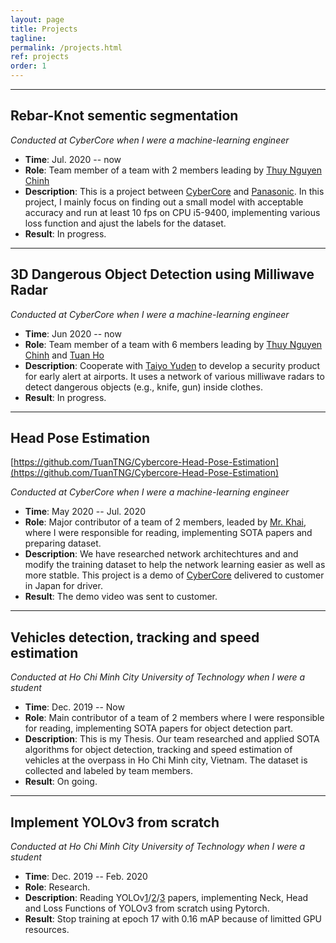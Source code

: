 ```yaml
---
layout: page
title: Projects
tagline: 
permalink: /projects.html
ref: projects
order: 1
---
```


------
## Rebar-Knot sementic segmentation
*Conducted at CyberCore when I were a machine-learning engineer*
* **Time**: Jul. 2020 -- now
* **Role**: Team member of a team with 2 members leading by [Thuy Nguyen Chinh](https://thuyngch.github.io/)
* **Description**: This is a project between [CyberCore](http://cybercore.co.jp/) and [Panasonic](https://panasonic.jp/). In this project, I mainly focus on finding out a small model with acceptable accuracy and run at least 10 fps on CPU i5-9400, implementing various loss function and ajust the labels for the dataset.
* **Result**: In progress.

------
## 3D Dangerous Object Detection using Milliwave Radar
*Conducted at CyberCore when I were a machine-learning engineer*
* **Time**: Jun 2020 -- now
* **Role**: Team member of a team with 6 members leading by [Thuy Nguyen Chinh](https://thuyngch.github.io/) and [Tuan Ho](https://www.linkedin.com/in/tuan-ho-4bba81174/?originalSubdomain=vn)
* **Description**: Cooperate with [Taiyo Yuden](https://www.yuden.co.jp/eu/) to develop a security product for early alert at airports. It uses a network of various milliwave radars to detect dangerous objects (e.g., knife, gun) inside clothes.
* **Result**: In progress.

------
## Head Pose Estimation
[https://github.com/TuanTNG/Cybercore-Head-Pose-Estimation](https://github.com/TuanTNG/Cybercore-Head-Pose-Estimation)

*Conducted at CyberCore when I were a machine-learning engineer*
* **Time**: May 2020 -- Jul. 2020
* **Role**: Major contributor of a team of 2 members, leaded by [Mr. Khai](https://www.linkedin.com/in/nqkhai1706/?originalSubdomain=vn), where I were responsible for reading, implementing SOTA papers and preparing dataset.
* **Description**: We have researched network architechtures and and modify the training dataset to help the network learning easier as well as more statble. This project is a demo of [CyberCore](http://cybercore.co.jp/) delivered to customer in Japan for driver.
* **Result**: The demo video was sent to customer.

------
## Vehicles detection, tracking and speed estimation
*Conducted at Ho Chi Minh City University of Technology when I were a student*
* **Time**: Dec. 2019 -- Now
* **Role**: Main contributor of a team of 2 members where I were responsible for reading, implementing SOTA papers for object detection part.
* **Description**: This is my Thesis. Our team researched and applied SOTA algorithms for object detection, tracking and speed estimation of vehicles at the overpass in Ho Chi Minh city, Vietnam. The dataset is collected and labeled by team members. 
* **Result**: On going.

------
## Implement YOLOv3 from scratch
*Conducted at Ho Chi Minh City University of Technology when I were a student*
* **Time**: Dec. 2019 -- Feb. 2020
* **Role**: Research.
* **Description**: Reading YOLOv[1](https://arxiv.org/pdf/1506.02640.pdf)/[2](https://arxiv.org/pdf/1612.08242.pdf)/[3](https://pjreddie.com/media/files/papers/YOLOv3.pdf) papers, implementing Neck, Head and Loss Functions of YOLOv3 from scratch using Pytorch.
* **Result**: Stop training at epoch 17 with 0.16 mAP because of limitted GPU resources. 
